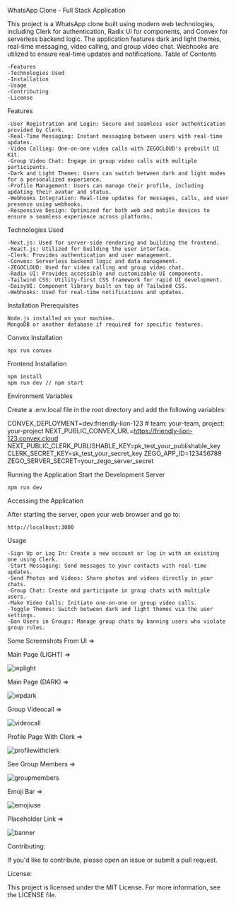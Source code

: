WhatsApp Clone - Full Stack Application

This project is a WhatsApp clone built using modern web technologies, including Clerk for authentication, Radix UI for components, and Convex for serverless backend logic. The application features dark and light themes, real-time messaging, video calling, and group video chat. Webhooks are utilized to ensure real-time updates and notifications.
Table of Contents

    -Features
    -Technologies Used
    -Installation
    -Usage
    -Contributing
    -License

Features

    -User Registration and Login: Secure and seamless user authentication provided by Clerk.
    -Real-Time Messaging: Instant messaging between users with real-time updates.
    -Video Calling: One-on-one video calls with ZEGOCLOUD's prebuilt UI Kit.
    -Group Video Chat: Engage in group video calls with multiple participants.
    -Dark and Light Themes: Users can switch between dark and light modes for a personalized experience.
    -Profile Management: Users can manage their profile, including updating their avatar and status.
    -Webhooks Integration: Real-time updates for messages, calls, and user presence using webhooks.
    -Responsive Design: Optimized for both web and mobile devices to ensure a seamless experience across platforms.

Technologies Used

    -Next.js: Used for server-side rendering and building the frontend.
    -React.js: Utilized for building the user interface.
    -Clerk: Provides authentication and user management.
    -Convex: Serverless backend logic and data management.
    -ZEGOCLOUD: Used for video calling and group video chat.
    -Radix UI: Provides accessible and customizable UI components.
    -Tailwind CSS: Utility-first CSS framework for rapid UI development.
    -DaisyUI: Component library built on top of Tailwind CSS.
    -Webhooks: Used for real-time notifications and updates.

Installation
Prerequisites

    Node.js installed on your machine.
    MongoDB or another database if required for specific features.

Convex Installation

    npx run convex

Frontend Installation

    npm install
    npm run dev // npm start

Environment Variables

Create a .env.local file in the root directory and add the following variables:

CONVEX_DEPLOYMENT=dev:friendly-lion-123 # team: your-team, project: your-project
NEXT_PUBLIC_CONVEX_URL=https://friendly-lion-123.convex.cloud
NEXT_PUBLIC_CLERK_PUBLISHABLE_KEY=pk_test_your_publishable_key
CLERK_SECRET_KEY=sk_test_your_secret_key
ZEGO_APP_ID=123456789
ZEGO_SERVER_SECRET=your_zego_server_secret


Running the Application
Start the Development Server

    npm run dev

Accessing the Application

After starting the server, open your web browser and go to:

    http://localhost:3000

Usage

    -Sign Up or Log In: Create a new account or log in with an existing one using Clerk.
    -Start Messaging: Send messages to your contacts with real-time updates.
    -Send Photos and Videos: Share photos and videos directly in your chats.
    -Group Chat: Create and participate in group chats with multiple users.
    -Make Video Calls: Initiate one-on-one or group video calls.
    -Toggle Themes: Switch between dark and light themes via the user settings.
    -Ban Users in Groups: Manage group chats by banning users who violate group rules.

Some Screenshots From UI =>

Main Page (LIGHT) =>

![wplight](https://github.com/user-attachments/assets/c806a5dc-f9ff-40d2-9f57-15d6b175d7a2)

Main Page (DARK) =>

![wpdark](https://github.com/user-attachments/assets/f45664d9-477e-4817-a116-abe6dd6dff19)

Group Videocall =>

![videocall](https://github.com/user-attachments/assets/6b1fb577-5dd8-4a32-85cc-8ffe8604e35a)

Profile Page With Clerk =>

![profilewithclerk](https://github.com/user-attachments/assets/f1d196f2-c596-4e14-8664-6dc670186bb6)

See Group Members =>

![groupmembers](https://github.com/user-attachments/assets/3f4c04e2-790e-4c25-bdc2-e716b0680a9d)

Emoji Bar => 

![emojiuse](https://github.com/user-attachments/assets/2a2412e1-cdf2-4e59-b975-bbae839887a3)

Placeholder Link =>

![banner](https://github.com/user-attachments/assets/0f88cefb-8c6a-4088-9e29-78ffb9090a86)

Contributing:

If you'd like to contribute, please open an issue or submit a pull request.

License:

This project is licensed under the MIT License. For more information, see the LICENSE file.
